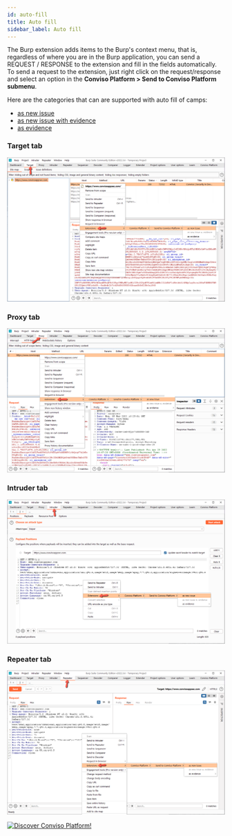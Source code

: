 ```yaml
---
id: auto-fill
title: Auto fill
sidebar_label: Auto fill
---
```


The Burp extension adds items to the Burp's context menu, that is, regardless of where you are in the Burp application, you can send a REQUEST / RESPONSE to the extension and fill in the fields automatically. To send a request to the extension, just right click on the request/response and select an option in the **Conviso Platform > Send to Conviso Platform submenu**.

Here are the categories that can are supported with auto fill of camps:
* [as new issue](./as-new-issue)
* [as new issue with evidence](./as-new-issue-with-evidence)
* [as evidence](./as-evidence)


### Target tab
![img](../../../static/img/burp-extension/issues_tab/auto_fill/target_tab.png)

### Proxy tab
![img](../../../static/img/burp-extension/issues_tab/auto_fill/proxy_tab.png)

### Intruder tab
![img](../../../static/img/burp-extension/issues_tab/auto_fill/intruder_tab.png)

### Repeater tab
![img](../../../static/img/burp-extension/issues_tab/auto_fill/repeater_tab.png)

[![Discover Conviso Platform!](https://no-cache.hubspot.com/cta/default/5613826/interactive-125788977029.png)](https://cta-service-cms2.hubspot.com/web-interactives/public/v1/track/redirect?encryptedPayload=AVxigLKtcWzoFbzpyImNNQsXC9S54LjJuklwM39zNd7hvSoR%2FVTX%2FXjNdqdcIIDaZwGiNwYii5hXwRR06puch8xINMyL3EXxTMuSG8Le9if9juV3u%2F%2BX%2FCKsCZN1tLpW39gGnNpiLedq%2BrrfmYxgh8G%2BTcRBEWaKasQ%3D&webInteractiveContentId=125788977029&portalId=5613826)